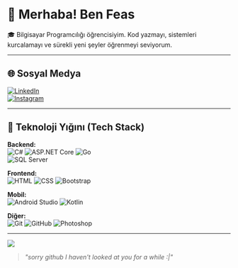 # 👋 Merhaba! Ben Feas

🎓 Bilgisayar Programcılığı öğrencisiyim. Kod yazmayı, sistemleri kurcalamayı ve sürekli yeni şeyler öğrenmeyi seviyorum.  

---

## 🌐 Sosyal Medya

[![LinkedIn](https://img.shields.io/badge/LinkedIn-0A66C2?style=for-the-badge&logo=linkedin&logoColor=white)](https://linkedin.com/in/ibrahim-taşkın-5ab2922a7)  
[![Instagram](https://img.shields.io/badge/Instagram-E4405F?style=for-the-badge&logo=instagram&logoColor=white)](https://instagram.com/ibrahimtskn0)

---

## 🚀 Teknoloji Yığını (Tech Stack)

**Backend:**  
![C#](https://img.shields.io/badge/C%23-239120?style=flat-square&logo=c-sharp&logoColor=white)
![ASP.NET Core](https://img.shields.io/badge/ASP.NET%20Core-512BD4?style=flat-square&logo=.net&logoColor=white)
![Go](https://img.shields.io/badge/Go-00ADD8?style=flat-square&logo=go&logoColor=white)  
![SQL Server](https://img.shields.io/badge/SQL%20Server-CC2927?style=flat-square&logo=microsoft-sql-server&logoColor=white)

**Frontend:**  
![HTML](https://img.shields.io/badge/HTML5-E34F26?style=flat-square&logo=html5&logoColor=white)
![CSS](https://img.shields.io/badge/CSS3-1572B6?style=flat-square&logo=css3&logoColor=white)
![Bootstrap](https://img.shields.io/badge/Bootstrap-7952B3?style=flat-square&logo=bootstrap&logoColor=white)

**Mobil:**  
![Android Studio](https://img.shields.io/badge/Android%20Studio-3DDC84?style=flat-square&logo=android-studio&logoColor=white)
![Kotlin](https://img.shields.io/badge/Kotlin-7F52FF?style=flat-square&logo=kotlin&logoColor=white)

**Diğer:**  
![Git](https://img.shields.io/badge/Git-F05032?style=flat-square&logo=git&logoColor=white)
![GitHub](https://img.shields.io/badge/GitHub-181717?style=flat-square&logo=github&logoColor=white)
![Photoshop](https://img.shields.io/badge/Adobe%20Photoshop-31A8FF?style=flat-square&logo=adobe-photoshop&logoColor=white)

---

[![](https://visitcount.itsvg.in/api?id=Feastskn07&icon=0&color=0)](https://visitcount.itsvg.in)

<!-- Proudly created with GPRM ( https://gprm.itsvg.in ) -->

> _"sorry github I haven't looked at you for a while :|"_  
